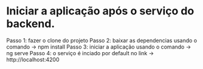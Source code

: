 # Iniciar a aplicação após o serviço do backend.

Passo 1: fazer o clone do projeto
Passo 2: baixar as dependencias usando o comando -> npm install
Passo 3: iniciar a aplicação usando o comando    -> ng serve
Passo 4: o serviço é inciado por default no link -> http://localhost:4200

